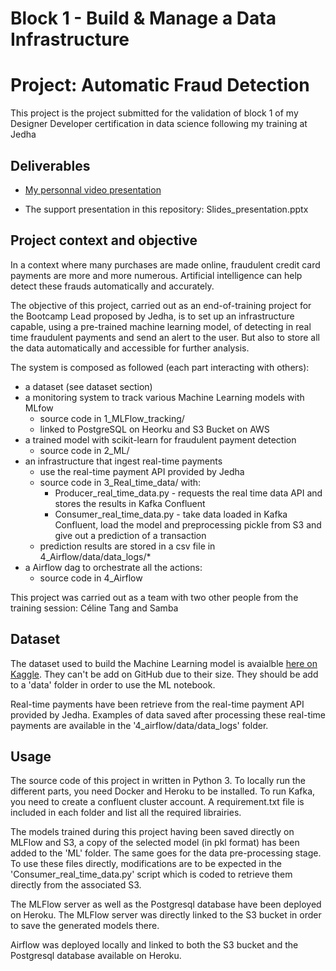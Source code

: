 # Block 1 - Build & Manage a Data Infrastructure
# Project: Automatic Fraud Detection 

  
This project is the project submitted for the validation of block 1 of my Designer Developer certification in data science following my training at Jedha

## Deliverables

- [My personnal video presentation](https://share.vidyard.com/watch/7RryeFvWQrsySjfUPybaS1?)

- The support presentation in this repository: Slides_presentation.pptx

## Project context and objective

In a context where many purchases are made online, fraudulent credit card payments are more and more numerous. Artificial intelligence can help detect these frauds automatically and accurately.

The objective of this project, carried out as an end-of-training project for the Bootcamp Lead proposed by Jedha, is to set up an infrastructure capable, using a pre-trained machine learning model, of detecting in real time fraudulent payments and send an alert to the user. But also to store all the data automatically and accessible for further analysis.

The system is composed as followed (each part interacting with others):
- a dataset (see dataset section)
- a monitoring system to track various Machine Learning models with MLfow
    - source code in 1_MLFlow_tracking/
    - linked to PostgreSQL on Heorku and S3 Bucket on AWS
- a trained model with scikit-learn for fraudulent payment detection
    - source code in 2_ML/
- an infrastructure that ingest real-time payments
    - use the real-time payment API provided by Jedha
    - source code in 3_Real_time_data/ with:
        - Producer_real_time_data.py - requests the real time data API and stores the results in Kafka Confluent
        - Consumer_real_time_data.py - take data loaded in Kafka Confluent, load the model and preprocessing pickle from S3 and give out a prediction of a transaction
    - prediction results are stored in a csv file in 4_Airflow/data/data_logs/*
- a Airflow dag to orchestrate all the actions:
    - source code in 4_Airflow

This project was carried out as a team with two other people from the training session: Céline Tang and Samba

## Dataset

The dataset used to build the Machine Learning model is avaialble [here on Kaggle](https://www.kaggle.com/datasets/kartik2112/fraud-detection).
They can't be add on GitHub due to their size. They should be add to a 'data' folder in order to use the ML notebook.

Real-time payments have been retrieve from the real-time payment API provided by Jedha.
Examples of data saved after processing these real-time payments are available in the '4_airflow/data/data_logs' folder.

## Usage

The source code of this project in written in Python 3.
To locally run the different parts, you need Docker and Heroku to be installed.
To run Kafka, you need to create a confluent cluster account.
A requirement.txt file is included in each folder and list all the required librairies.

The models trained during this project having been saved directly on MLFlow and S3, a copy of the selected model (in pkl format) has been added to the 'ML' folder.
The same goes for the data pre-processing stage.
To use these files directly, modifications are to be expected in the 'Consumer_real_time_data.py' script which is coded to retrieve them directly from the associated S3.

The MLFlow server as well as the Postgresql database have been deployed on Heroku.
The MLFlow server was directly linked to the S3 bucket in order to save the generated models there.

Airflow was deployed locally and linked to both the S3 bucket and the Postgresql database available on Heroku.
